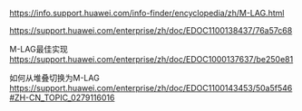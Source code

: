 

https://info.support.huawei.com/info-finder/encyclopedia/zh/M-LAG.html

https://support.huawei.com/enterprise/zh/doc/EDOC1100138437/76a57c68

M-LAG最佳实现
https://support.huawei.com/enterprise/zh/doc/EDOC1000137637/be250e81

如何从堆叠切换为M-LAG
https://support.huawei.com/enterprise/zh/doc/EDOC1100143453/50a5f546#ZH-CN_TOPIC_0279116016

